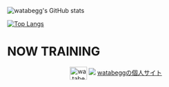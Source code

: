 ![watabegg's GitHub stats](https://github-readme-stats.vercel.app/api?username=watabegg&show_icons=true&theme=vue-dark)

[![Top Langs](https://github-readme-stats.vercel.app/api/top-langs/?username=watabegg&layout=compact&theme=vue-dark)](https://github.com/anuraghazra/github-readme-stats)


# NOW TRAINING

<p align="center">
  <a href="https://x.com/watabegg" target="blank"><img align="center" src="https://raw.githubusercontent.com/rahuldkjain/github-profile-readme-generator/master/src/images/icons/Social/twitter.svg" alt="watabegg" height="30" width="40" /></a>
  <a href="watabegg@gmail.com"><img src="https://img.shields.io/badge/Gmail-d14836?style=flat-square&logo=Gmail&logoColor=white&link=watabegg@gmail.com"/></a>
  <a href="https://watabegg.github.io/">watabeggの個人サイト</a>
</p>

